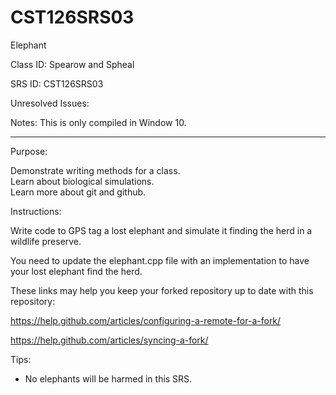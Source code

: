 # CST126SRS03
Elephant


Class ID: Spearow and Spheal 

SRS ID: CST126SRS03

Unresolved Issues: 

Notes: 
This is only compiled in Window 10.


---

Purpose: 

Demonstrate writing methods for a class.  
Learn about biological simulations.  
Learn more about git and github.  

Instructions: 

Write code to GPS tag a lost elephant and simulate it finding the herd in a wildlife preserve. 

You need to update the elephant.cpp file with an implementation to have your lost elephant find the herd. 

These links may help you keep your forked repository up to date with this repository:

https://help.github.com/articles/configuring-a-remote-for-a-fork/

https://help.github.com/articles/syncing-a-fork/

Tips:  

- No elephants will be harmed in this SRS.  
